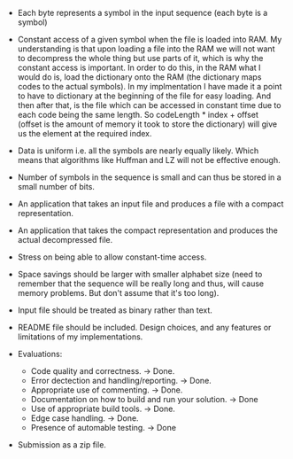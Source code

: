 * Each byte represents a symbol in the input sequence (each byte is a symbol)

* Constant access of a given symbol when the file is loaded into RAM. My understanding is that upon loading a file into the RAM we will not want to decompress the whole thing but use parts of it, which is why the constant access is important. In order to do this, in the RAM what I would do is, load the dictionary onto the RAM (the dictionary maps codes to the actual symbols). In my implmentation I have made it a point to have to dictionary at the beginning of the file for easy loading. And then after that, is the file which can be accessed in constant time due to each code being the same length. So codeLength * index + offset (offset is the amount of memory it took to store the dictionary) will give us the element at the required index.

* Data is uniform i.e. all the symbols are nearly equally likely. Which means that algorithms like Huffman and LZ will not be effective enough. 

* Number of symbols in the sequence is small and can thus be stored in a small number of bits. 

* An application that takes an input file and produces a file with a compact representation. 

* An application that takes the compact representation and produces the actual decompressed file. 

* Stress on being able to allow constant-time access. 

* Space savings should be larger with smaller alphabet size (need to remember that the sequence will be really long and thus, will cause memory problems. But don't assume that it's too long).

* Input file should be treated as binary rather than text. 

* README file should be included. Design choices, and any features or limitations of my implementations. 

* Evaluations:
	* Code quality and correctness. -> Done. 
	* Error dectection and handling/reporting. -> Done.
	* Appropriate use of commenting. -> Done. 
	* Documentation on how to build and run your solution. -> Done
	* Use of appropriate build tools. -> Done.
	* Edge case handling. -> Done.
	* Presence of automable testing. -> Done

* Submission as a zip file.

